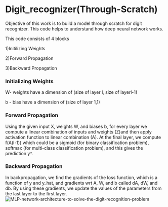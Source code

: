 # Digit_recognizer(Through-Scratch)
Objective of this work is to build a model through scratch for digit recognizer. This code helps to understand how deep neural network works.

This code consists of 4 blocks

1)Initilizing Weights

2)Forward Propagation

3)Backward Propagation
### Initializing Weights
W- weights have a dimension of (size of layer l, size of layerl-1)

b - bias have a dimension of (size of layer 1,1)
### Forward Propagation
Using the given input X, weights W, and biases b, for every layer we compute a linear combination of inputs and weights (Z)and then apply activation function to linear combination (A). At the final layer, we compute f(A(l-1)) which could be a sigmoid (for binary classification problem), softmax (for multi-class classification problem), and this gives the prediction y^.
### Backward Propagation
 In backpropagation, we find the gradients of the loss function, which is a function of y and y_hat, and gradients wrt A, W, and b called dA, dW, and db. By using these gradients, we update the values of the parameters from the last layer to the first layer.
![MLP-network-architecture-to-solve-the-digit-recognition-problem](https://user-images.githubusercontent.com/89447019/182604270-c344f0a8-a459-4d5d-9612-d8cd19ab0158.png)
